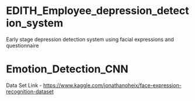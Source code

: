 # EDITH_Employee_depression_detection_system
Early stage depression detection system using facial expressions and questionnaire


# Emotion_Detection_CNN
Data Set Link - https://www.kaggle.com/jonathanoheix/face-expression-recognition-dataset
